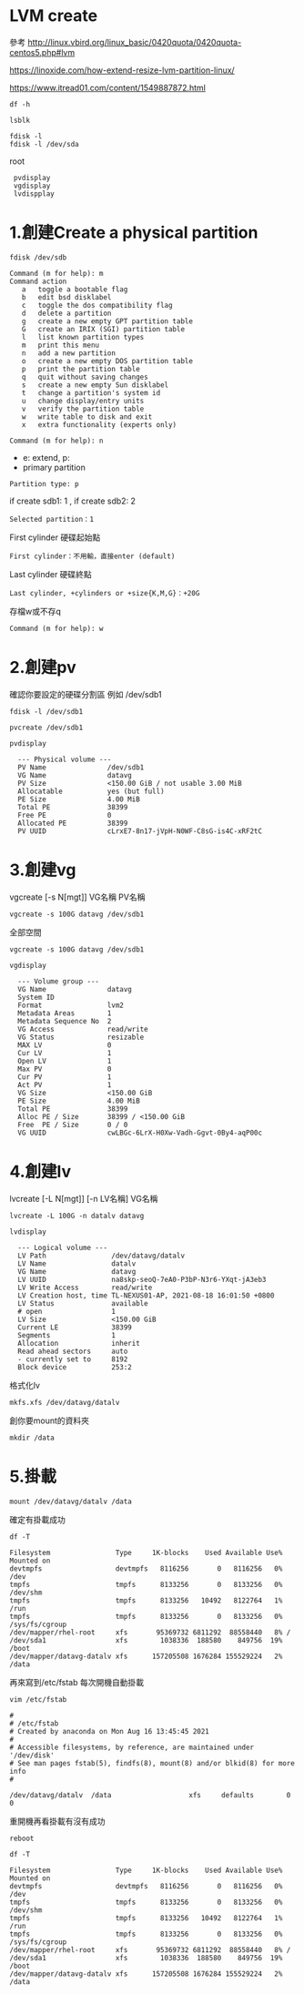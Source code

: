 # LVM create

參考
http://linux.vbird.org/linux_basic/0420quota/0420quota-centos5.php#lvm

https://linoxide.com/how-extend-resize-lvm-partition-linux/

https://www.itread01.com/content/1549887872.html



 ```
 df -h 
 
 lsblk

 fdisk -l 
 fdisk -l /dev/sda
```

root
```
 pvdisplay
 vgdisplay
 lvdispplay
```




# 1.創建Create a physical partition

```
fdisk /dev/sdb
```
```
Command (m for help): m
Command action
   a   toggle a bootable flag
   b   edit bsd disklabel
   c   toggle the dos compatibility flag
   d   delete a partition
   g   create a new empty GPT partition table
   G   create an IRIX (SGI) partition table
   l   list known partition types
   m   print this menu
   n   add a new partition
   o   create a new empty DOS partition table
   p   print the partition table
   q   quit without saving changes
   s   create a new empty Sun disklabel
   t   change a partition's system id
   u   change display/entry units
   v   verify the partition table
   w   write table to disk and exit
   x   extra functionality (experts only)
```
```
Command (m for help): n
```

* e: extend, p: 
* primary partition
```
Partition type: p 
```
if create sdb1: 1 , if create sdb2: 2
```
Selected partition：1
```
First cylinder 硬碟起始點
```
First cylinder：不用輸，直接enter (default)
```
Last cylinder 硬碟終點
```
Last cylinder, +cylinders or +size{K,M,G}：+20G
```
存檔w或不存q
```
Command (m for help): w
```



# 2.創建pv

確認你要設定的硬碟分割區 例如 /dev/sdb1
```
fdisk -l /dev/sdb1
```
```
pvcreate /dev/sdb1
```
```
pvdisplay
```
```
  --- Physical volume ---
  PV Name               /dev/sdb1
  VG Name               datavg
  PV Size               <150.00 GiB / not usable 3.00 MiB
  Allocatable           yes (but full)
  PE Size               4.00 MiB
  Total PE              38399
  Free PE               0
  Allocated PE          38399
  PV UUID               cLrxE7-8n17-jVpH-N0WF-C8sG-is4C-xRF2tC
```






# 3.創建vg

vgcreate [-s N[mgt]] VG名稱 PV名稱
```
vgcreate -s 100G datavg /dev/sdb1
```
全部空間
```
vgcreate -s 100G datavg /dev/sdb1
```
```
vgdisplay
```
```
  --- Volume group ---
  VG Name               datavg
  System ID
  Format                lvm2
  Metadata Areas        1
  Metadata Sequence No  2
  VG Access             read/write
  VG Status             resizable
  MAX LV                0
  Cur LV                1
  Open LV               1
  Max PV                0
  Cur PV                1
  Act PV                1
  VG Size               <150.00 GiB
  PE Size               4.00 MiB
  Total PE              38399
  Alloc PE / Size       38399 / <150.00 GiB
  Free  PE / Size       0 / 0
  VG UUID               cwLBGc-6LrX-H0Xw-Vadh-Ggvt-0By4-aqP00c

```



# 4.創建lv

lvcreate [-L N[mgt]] [-n LV名稱] VG名稱
```
lvcreate -L 100G -n datalv datavg
```
```
lvdisplay
```
```
  --- Logical volume ---
  LV Path                /dev/datavg/datalv
  LV Name                datalv
  VG Name                datavg
  LV UUID                na8skp-seoQ-7eA0-P3bP-N3r6-YXqt-jA3eb3
  LV Write Access        read/write
  LV Creation host, time TL-NEXUS01-AP, 2021-08-18 16:01:50 +0800
  LV Status              available
  # open                 1
  LV Size                <150.00 GiB
  Current LE             38399
  Segments               1
  Allocation             inherit
  Read ahead sectors     auto
  - currently set to     8192
  Block device           253:2

```





格式化lv
```
mkfs.xfs /dev/datavg/datalv
```

創你要mount的資料夾
```
mkdir /data
```

# 5.掛載
```
mount /dev/datavg/datalv /data
```

確定有掛載成功
```
df -T
```
```
Filesystem                Type     1K-blocks    Used Available Use% Mounted on
devtmpfs                  devtmpfs   8116256       0   8116256   0% /dev
tmpfs                     tmpfs      8133256       0   8133256   0% /dev/shm
tmpfs                     tmpfs      8133256   10492   8122764   1% /run
tmpfs                     tmpfs      8133256       0   8133256   0% /sys/fs/cgroup
/dev/mapper/rhel-root     xfs       95369732 6811292  88558440   8% /
/dev/sda1                 xfs        1038336  188580    849756  19% /boot
/dev/mapper/datavg-datalv xfs      157205508 1676284 155529224   2% /data
```




再來寫到/etc/fstab 每次開機自動掛載
```
vim /etc/fstab
```
```
#
# /etc/fstab
# Created by anaconda on Mon Aug 16 13:45:45 2021
#
# Accessible filesystems, by reference, are maintained under '/dev/disk'
# See man pages fstab(5), findfs(8), mount(8) and/or blkid(8) for more info
#

/dev/datavg/datalv  /data                   xfs     defaults        0 0
```

重開機再看掛載有沒有成功
```
reboot
```
```
df -T
```
```
Filesystem                Type     1K-blocks    Used Available Use% Mounted on
devtmpfs                  devtmpfs   8116256       0   8116256   0% /dev
tmpfs                     tmpfs      8133256       0   8133256   0% /dev/shm
tmpfs                     tmpfs      8133256   10492   8122764   1% /run
tmpfs                     tmpfs      8133256       0   8133256   0% /sys/fs/cgroup
/dev/mapper/rhel-root     xfs       95369732 6811292  88558440   8% /
/dev/sda1                 xfs        1038336  188580    849756  19% /boot
/dev/mapper/datavg-datalv xfs      157205508 1676284 155529224   2% /data
```














